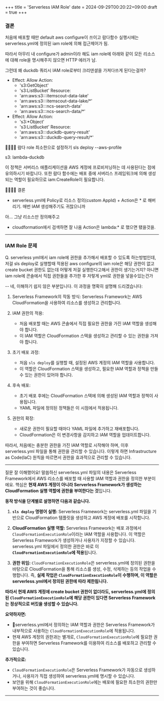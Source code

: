 +++
title = 'Serverless IAM Role'
date = 2024-09-29T00:20:22+09:00
draft = true
+++

### 결론
처음에 배포할 때만 default aws configure이 쓰이고
람다함수 실행시에는 serverless.yml에 정의된 iam role에 의해 접근제어가 됨.

따라서 아무리 내 configure가 admin이라 해도
iam role에 아래와 같이 모든 리소스에 대해 role을 명시해주지 않으면 HTTP 에러가 남.

그런데 왜 duckdb 쿼리시 IAM role로부터 크리덴셜을 가져다쓰게 된다는걸까?


- Effect: Allow
  Action:
    - 's3:GetObject'
    - 's3:ListBucket'
  Resource:
    - 'arn:aws:s3:::itemscout-data-lake'
    - 'arn:aws:s3:::itemscout-data-lake/*'
    - 'arn:aws:s3:::ncs-search-data'
    - 'arn:aws:s3:::ncs-search-data/*'
- Effect: Allow
  Action:
    - 's3:*Object'
    - 's3:ListBucket'
  Resource:
    - 'arn:aws:s3:::duckdb-query-result'
    - 'arn:aws:s3:::duckdb-query-result/*'




🍎🍎🍎🍎 람다 role 최소한으로 설정하기
sls deploy --aws-profile 

s3: lambda-duckdb


이 정책은 서버리스 애플리케이션을 AWS 계정에 프로비저닝하는 데 사용된다는 점에 유의하시기 바랍니다. 또한 람다 함수에는 배포 중에 서버리스 프레임워크에 의해 생성되는 역할이 필요하므로 iam:CreateRole이 필요합니다.

🍎🍎🍎🍎 결론
* serverless.yml에 Policy로 
리소스 정의(custom AppId) + Action은 * 로 해버리기.
매번 IAM 생성해주기도 귀찮으니까

아...
그냥 리소스만 정의해주고 
- cloudformation에서 검색하면 잘 나옴
Action은 lambda:* 로 했으면 됐을것을.

---
### IAM Role 문제

Q. serverless yml에서 iam role에 권한을 추가해서 배포할 수 있도록 하는방법인데,
저걸 sls deploy로 실행할때 적용된 aws configure의 iam role은 해당 권한이 없고 create bucket 권한도 없는데
어떻게 저걸 실행한다고해서 권한이 생기는거지?
아니면 iam role에 콘솔에서 직접 권한들을 추가한 후 저렇게 yml로 권한을 넣을수있는건가

--
네, 이해하기 쉽지 않은 부분입니다. 이 과정을 명확히 설명해 드리겠습니다:

1. Serverless Framework의 작동 방식:
   Serverless Framework는 AWS CloudFormation을 사용하여 리소스를 생성하고 관리합니다.

2. IAM 권한의 적용:
   - 처음 배포할 때는 AWS 콘솔에서 직접 필요한 권한을 가진 IAM 역할을 생성해야 합니다.
   - 이 IAM 역할은 CloudFormation 스택을 생성하고 관리할 수 있는 권한을 가져야 합니다.

3. 초기 배포 과정:
   - 처음 `sls deploy`를 실행할 때, 설정된 AWS 계정의 IAM 역할을 사용합니다.
   - 이 역할은 CloudFormation 스택을 생성하고, 필요한 IAM 역할과 정책을 만들 수 있는 권한이 있어야 합니다.

4. 후속 배포:
   - 초기 배포 후에는 CloudFormation 스택에 의해 생성된 IAM 역할과 정책이 사용됩니다.
   - YAML 파일에 정의된 정책들은 이 시점에서 적용됩니다.

5. 권한의 확장:
   - 새로운 권한이 필요할 때마다 YAML 파일에 추가하고 재배포합니다.
   - CloudFormation은 이 변경사항을 감지하고 IAM 역할을 업데이트합니다.

따라서, 처음에는 충분한 권한을 가진 IAM 역할로 시작해야 하며, 이후 serverless.yml 파일을 통해 권한을 관리할 수 있습니다. 이렇게 하면 Infrastructure as Code(IaC) 원칙을 따르면서 권한을 효과적으로 관리할 수 있습니다.

---

 질문 잘 이해했어요! 말씀하신 serverless.yml 파일의 내용은 Serverless Framework에서 AWS 리소스를 배포할 때 사용할 IAM 역할과 권한을 정의한 부분이에요. 핵심은 **현재 AWS 계정이 아니라 Serverless Framework가 생성하는 CloudFormation 실행 역할에 권한을 부여한다는 것**입니다. 

**동작 방식을 단계별로 설명하면 다음과 같습니다.**

1. **`sls deploy` 명령어 실행:** Serverless Framework는 serverless.yml 파일을 기반으로 CloudFormation 템플릿을 생성하고 AWS 계정에 배포를 시작합니다.

2. **CloudFormation 실행 역할:** Serverless Framework는 배포 과정에서 `CloudFormationExecutionRole`이라는 IAM 역할을 사용합니다. 이 역할은 Serverless Framework가 생성하거나 사용자가 지정할 수 있습니다. serverless.yml 파일에서 정의한 권한은 바로 이 **`CloudFormationExecutionRole`에 적용**됩니다.

3. **권한 위임:** `CloudFormationExecutionRole`은 serverless.yml에 정의된 권한을 바탕으로 CloudFormation을 통해 리소스를 생성, 수정, 삭제하는 등의 작업을 수행합니다. 즉, **실제 작업은 `CloudFormationExecutionRole`이 수행하며, 이 역할은 serverless.yml에서 정의된 권한에 따라 제한됩니다.**

**따라서 현재 AWS 계정에 create bucket 권한이 없더라도, serverless.yml에 정의된 `CloudFormationExecutionRole`에 해당 권한이 있다면 Serverless Framework는 정상적으로 버킷을 생성할 수 있습니다.**

**요약하자면:**

* 💎serverless.yml에서 정의하는 IAM 역할과 권한은 Serverless Framework가 내부적으로 사용하는 `CloudFormationExecutionRole`에 적용됩니다.
* 현재 AWS 계정의 권한과는 별개로, `CloudFormationExecutionRole`에 필요한 권한을 부여하면 Serverless Framework를 이용하여 리소스를 배포하고 관리할 수 있습니다.

**추가적으로:**

* `CloudFormationExecutionRole`은 Serverless Framework가 자동으로 생성하거나, 사용자가 직접 생성하여 serverless.yml에 명시할 수 있습니다.
* 보안을 위해 `CloudFormationExecutionRole`에는 배포에 필요한 최소한의 권한만 부여하는 것이 좋습니다.

---
